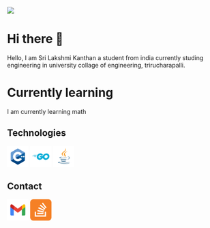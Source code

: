 <!--
**srilakshmikanthanp/srilakshmikanthanp** is a ✨ _special_ ✨ repository because its `README.md` (this file) appears on your GitHub profile.

Here are some ideas to get you started:

- 🔭 I’m currently working on ...
- 🌱 I’m currently learning ...
- 👯 I’m looking to collaborate on ...
- 🤔 I’m looking for help with ...
- 💬 Ask me about ...
- 📫 How to reach me: ...
- 😄 Pronouns: ...
- ⚡ Fun fact: ...
-->

![](https://komarev.com/ghpvc/?username=srilakshmikanthanp&style=flat-square&color=brightgreen)

# Hi there 👋

Hello, I am Sri Lakshmi Kanthan a student from india currently studing engineering in university collage of engineering, trirucharapalli.

# Currently learning

I am currently learning math

## Technologies

<img src = "cpp.svg" width="50" height="50">
<img src = "go.svg" width="50" height="50">
<img src = "java.svg" width="50" height="50">

## Contact

<a href="mailto:srilakshmikanthanp@gmail.com"><img src="gmail.svg" width="50" Height="50"></a>
[<img src = "stack.svg" width="50" Height="50">](https://stackoverflow.com/users/12473258/srilakshmikanthanp?tab=profile)
